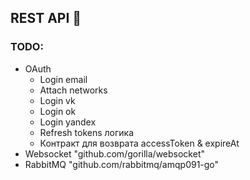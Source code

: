 ## REST API 🚀

### TODO:

- OAuth
    - Login email
    - Attach networks
    - Login vk
    - Login ok
    - Login yandex
    - Refresh tokens логика
    - Контракт для возврата accessToken & expireAt
- Websocket "github.com/gorilla/websocket"
- RabbitMQ "github.com/rabbitmq/amqp091-go"
